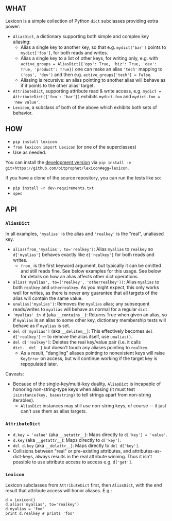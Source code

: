 ## WHAT

Lexicon is a simple collection of Python `dict` subclasses providing extra
power:

* `AliasDict`, a dictionary supporting both simple and complex key aliasing:
    * Alias a single key to another key, so that e.g. `mydict['bar']` points to
    `mydict['foo']`, for both reads and writes.
    * Alias a single key to a list of other keys, for writing only, e.g. with
    `active_groups = AliasDict({'ops': True, 'biz': True, 'dev': True,
    'product': True})` one can make an alias `'tech'` mapping to `('ops',
    'dev')` and then e.g. `active_groups['tech'] = False`.
    * Aliasing is recursive: an alias pointing to another alias will behave as
    if it points to the other alias' target.
* `AttributeDict`, supporting attribute read & write access, e.g.
  `mydict = AttributeDict({'foo': 'bar'})` exhibits `mydict.foo` and
  `mydict.foo = 'new value'`.
* `Lexicon`, a subclass of both of the above which exhibits both sets of
  behavior.

## HOW

* `pip install lexicon`
* `from lexicon import Lexicon` (or one of the superclasses)
* Use as needed.

You can install the [development
version](https://github.com/bitprophet/lexicon/tarball/master#egg=lexicon-dev)
via `pip install -e git+https://github.com/bitprophet/lexicon#egg=lexicon`.

If you have a clone of the source repository, you can run the tests like so:

* `pip install -r dev-requirements.txt`
* `spec`

## API

### `AliasDict`

In all examples, `'myalias'` is the alias and `'realkey'` is the "real",
unaliased key.

* `alias(from_'myalias', to='realkey')`: Alias `myalias` to `realkey` so
  `d['myalias']` behaves exactly like `d['realkey']` for both reads and writes.
    * `from_` is the first keyword argument, but typically it can be omitted
    and still reads fine. See below examples for this usage.
  See below for details on how an alias affects other dict operations.
* `alias('myalias', to=('realkey', 'otherrealkey'))`: Alias `myalias` to
  both `realkey` and `otherrealkey`. As you might expect, this only works well
  for writes, as there is never any guarantee that all targets of the alias
  will contain the same value.
* `unalias('myalias')`: Removes the `myalias` alias; any subsequent
  reads/writes to `myalias` will behave as normal for a regular `dict`.
* `'myalias' in d` (aka `__contains__`): Returns True when given an alias, so
  if `myalias` is an alias to some other key, dictionary membership tests will
  behave as if `myalias` is set.
* `del d['myalias']` (aka `__delitem__`): This effectively becomes `del
  d['realkey']` -- to remove the alias itself, use `unalias()`.
* `del d['realkey']`: Deletes the real key/value pair (i.e. it calls
  `dict.__del__`) but doesn't touch any aliases pointing to `realkey`.
    * As a result, "dangling" aliases pointing to nonexistent keys will raise
    `KeyError` on access, but will continue working if the target key is
    repopulated later.

Caveats:

* Because of the single-key/multi-key duality, `AliasDict` is incapable of
  honoring non-string-type keys when aliasing (it must test `isinstance(key,
  basestring)` to tell strings apart from non-string iterables).
    * `AliasDict` instances may still *use* non-string keys, of course -- it
    just can't use them as alias targets.

### `AttributeDict`

* `d.key = 'value'` (aka `__setattr__`): Maps directly to `d['key'] = 'value'`.
* `d.key` (aka `__getattr__`): Maps directly to `d['key']`.
* `del d.key` (aka `__delattr__`): Maps directly to `del d['key']`.
* Collisions between "real" or pre-existing attributes, and
  attributes-as-dict-keys, always results in the real attribute winning. Thus
  it isn't possible to use attribute access to access e.g. `d['get']`.

### `Lexicon`

Lexicon subclasses from `AttributeDict` first, then `AliasDict`, with the end
result that attribute access will honor aliases. E.g.:

    d = Lexicon()
    d.alias('myalias', to='realkey')
    d.myalias = 'foo'
    print d.realkey # prints 'foo'

